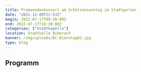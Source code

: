 ```yaml
---
title: Promenadenkonzert am Schützensonntag im Stadtgarten
date: "2021-12-09T21:53Z"
begin: 2022-07-17T09:30:00Z
end: 2022-07-17T10:30:00Z
categories: ["Stadtkapelle"]
location: Stadthalle Biberach
banner: /img/uploads/BC-Dienstag01.jpg
type: blog
---
```

## Programm


